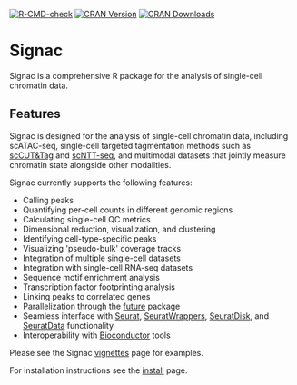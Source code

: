 [![R-CMD-check](https://github.com/timoast/signac/workflows/R-CMD-check/badge.svg)](https://github.com/timoast/signac/actions)
[![CRAN Version](https://www.r-pkg.org/badges/version/Signac)](https://cran.r-project.org/package=Signac)
[![CRAN Downloads](https://cranlogs.r-pkg.org/badges/Signac)](https://cran.r-project.org/package=Signac)

# Signac

Signac is a comprehensive R package for the analysis of single-cell
chromatin data.

## Features

Signac is designed for the analysis of single-cell chromatin data, including scATAC-seq,
single-cell targeted tagmentation methods such as [scCUT&Tag](https://www.nature.com/articles/s41467-019-09982-5)
and [scNTT-seq](https://www.biorxiv.org/content/10.1101/2022.03.08.483436v1),
and multimodal datasets that jointly measure chromatin state alongside other
modalities.

Signac currently supports the following features:

* Calling peaks
* Quantifying per-cell counts in different genomic regions
* Calculating single-cell QC metrics
* Dimensional reduction, visualization, and clustering
* Identifying cell-type-specific peaks
* Visualizing 'pseudo-bulk' coverage tracks
* Integration of multiple single-cell datasets
* Integration with single-cell RNA-seq datasets
* Sequence motif enrichment analysis
* Transcription factor footprinting analysis
* Linking peaks to correlated genes
* Parallelization through the [future](https://cran.r-project.org/package=future) package
* Seamless interface with [Seurat](https://satijalab.org/seurat), [SeuratWrappers](https://github.com/satijalab/seurat-wrappers), [SeuratDisk](https://github.com/mojaveazure/seurat-disk), and [SeuratData](https://github.com/satijalab/seurat-data) functionality
* Interoperability with [Bioconductor](https://bioconductor.org/) tools

Please see the Signac [vignettes](articles/overview.html) page for examples.

For installation instructions see the [install](articles/install.html) page.


